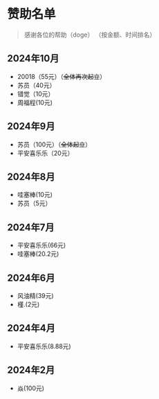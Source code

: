 # 赞助名单
> 感谢各位的帮助（doge）
> （按金额、时间排名）

## 2024年10月
- 20018（55元）（~~全体再次起立~~）
- 苏员（40元）
- 错觉（10元）
- 周福程(10元)


## 2024年9月
- 苏员（100元）（~~全体起立~~）
- 平安喜乐乐（20元）
## 2024年8月
- 哇塞棒(10元)
- 苏员（5元）
## 2024年7月
- 平安喜乐乐(66元)
- 哇塞棒(20.2元)
## 2024年6月
- 风油精(39元)
- 槿.(2元)
## 2024年4月
- 平安喜乐乐(8.88元)
## 2024年2月
- 焱(100元)
